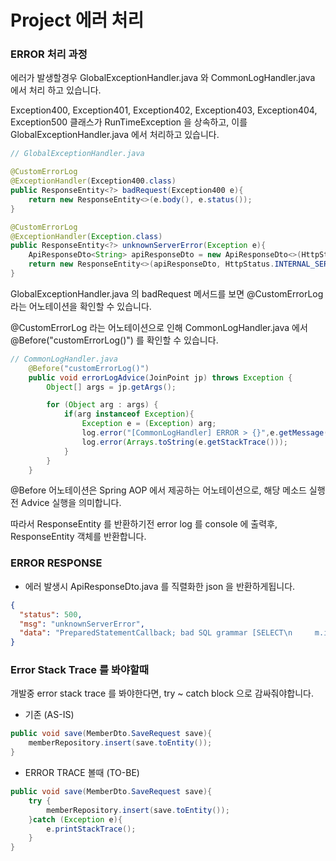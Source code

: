 # Project 에러 처리

### ERROR 처리 과정
에러가 발생할경우  GlobalExceptionHandler.java 와 CommonLogHandler.java 에서 처리 하고 있습니다.

Exception400, Exception401, Exception402, Exception403, Exception404, Exception500  클래스가 RunTimeException 을 상속하고,
이를 GlobalExceptionHandler.java 에서 처리하고 있습니다.
```java
// GlobalExceptionHandler.java

@CustomErrorLog
@ExceptionHandler(Exception400.class)
public ResponseEntity<?> badRequest(Exception400 e){
    return new ResponseEntity<>(e.body(), e.status());
}

@CustomErrorLog
@ExceptionHandler(Exception.class)
public ResponseEntity<?> unknownServerError(Exception e){
    ApiResponseDto<String> apiResponseDto = new ApiResponseDto<>(HttpStatus.INTERNAL_SERVER_ERROR, "unknownServerError", e.getMessage());
    return new ResponseEntity<>(apiResponseDto, HttpStatus.INTERNAL_SERVER_ERROR);
}
```

GlobalExceptionHandler.java 의 badRequest 메서드를 보면 @CustomErrorLog 라는 어노테이션을 확인할 수 있습니다.

@CustomErrorLog 라는 어노테이션으로 인해 CommonLogHandler.java 에서 @Before("customErrorLog()") 를 확인할 수 있습니다.
```java
// CommonLogHandler.java 
    @Before("customErrorLog()")
    public void errorLogAdvice(JoinPoint jp) throws Exception {
        Object[] args = jp.getArgs();

        for (Object arg : args) {
            if(arg instanceof Exception){
                Exception e = (Exception) arg;
                log.error("[CommonLogHandler] ERROR > {}",e.getMessage());
                log.error(Arrays.toString(e.getStackTrace()));
            }
        }
    }
```
@Before 어노테이션은 Spring AOP 에서 제공하는 어노테이션으로, 해당 메소드 실행 전 Advice 실행을 의미합니다.

따라서 ResponseEntity 를 반환하기전 error log 를 console 에 출력후, ResponseEntity 객체를 반환합니다.

### ERROR RESPONSE
- 에러 발생시 ApiResponseDto.java 를 직렬화한 json 을 반환하게됩니다.
```json
{
  "status": 500,
  "msg": "unknownServerError",
  "data": "PreparedStatementCallback; bad SQL grammar [SELECT\n     m.id\n     , m.name\n     , m.manager_name\n     , m.member_code\n     , m.ceo_name\n     , m.registration_number\n     , m.phone\n     , m.memo\n     , m.client_id\n     , m.email\n     , m.created_by\n     , m.created_at\n     , m.updated_by\n     , m.updated_at\nFROM member_tb m\n WHERE  ORDER BY string ASC LIMIT ? OFFSET ?]; nested exception is org.postgresql.util.PSQLException: ERROR: syntax error at or near \"ORDER\"\n  Position: 290"
}
```

### Error Stack Trace 를 봐야할때

개발중 error stack trace 를 봐야한다면, try ~ catch block 으로 감싸줘야합니다.
- 기존 (AS-IS) 
```java
public void save(MemberDto.SaveRequest save){
    memberRepository.insert(save.toEntity());
}
```

- ERROR TRACE 볼때 (TO-BE)
```java
public void save(MemberDto.SaveRequest save){
    try {
        memberRepository.insert(save.toEntity());
    }catch (Exception e){
        e.printStackTrace();
    }
}
```